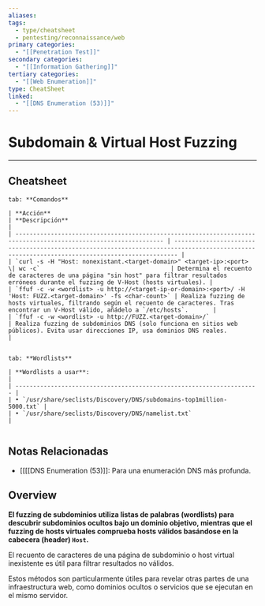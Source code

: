 ```yaml
---
aliases:
tags:
  - type/cheatsheet
  - pentesting/reconnaissance/web
primary categories:
  - "[[Penetration Test]]"
secondary categories:
  - "[[Information Gathering]]"
tertiary categories:
  - "[[Web Enumeration]]"
type: CheatSheet
linked:
  - "[[DNS Enumeration (53)]]"
---
```

# Subdomain & Virtual Host Fuzzing

***

## Cheatsheet

````tabs
tab: **Comandos**

| **Acción**                                                                                                       | **Descripción**                                                                                                                               |
| ---------------------------------------------------------------------------------------------------------------- | --------------------------------------------------------------------------------------------------------------------------------------------- |
| `curl -s -H "Host: nonexistant.<target-domain>" <target-ip>:<port> \| wc -c`                                     | Determina el recuento de caracteres de una página "sin host" para filtrar resultados erróneos durante el fuzzing de V-Host (hosts virtuales). |
| `ffuf -c -w <wordlist> -u http://<target-ip-or-domain>:<port>/ -H 'Host: FUZZ.<target-domain>' -fs <char-count>` | Realiza fuzzing de hosts virtuales, filtrando según el recuento de caracteres. Tras encontrar un V-Host válido, añádelo a `/etc/hosts`.       |
| `ffuf -c -w <wordlist> -u http://FUZZ.<target-domain>/`                                                          | Realiza fuzzing de subdominios DNS (solo funciona en sitios web públicos). Evita usar direcciones IP, usa dominios DNS reales.                |


tab: **Wordlists**

| **Wordlists a usar**:                                                 |
| --------------------------------------------------------------------- |
| • `/usr/share/seclists/Discovery/DNS/subdomains-top1million-5000.txt` |
| • `/usr/share/seclists/Discovery/DNS/namelist.txt`                    |


````

## Notas Relacionadas

- [[[[DNS Enumeration (53)]]: Para una enumeración DNS más profunda.

## Overview

**El fuzzing de subdominios utiliza listas de palabras (wordlists) para descubrir subdominios ocultos bajo un dominio objetivo, mientras que el fuzzing de hosts virtuales comprueba hosts válidos basándose en la cabecera (header) `Host`.**

El recuento de caracteres de una página de subdominio o host virtual inexistente es útil para filtrar resultados no válidos.

Estos métodos son particularmente útiles para revelar otras partes de una infraestructura web, como dominios ocultos o servicios que se ejecutan en el mismo servidor.